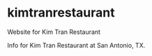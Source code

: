 # kimtranrestaurant
Website for Kim Tran Restaurant

Info for Kim Tran Restaurant at San Antonio, TX.

